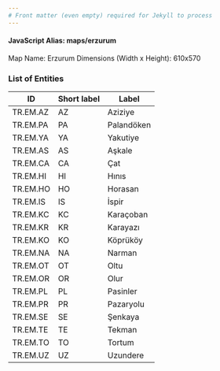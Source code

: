 ```yaml
---
# Front matter (even empty) required for Jekyll to process
---
```


#### JavaScript Alias: maps/erzurum

Map Name: Erzurum
Dimensions (Width x Height): 610x570





### List of Entities

ID | Short label | Label
---|---|---|
TR.EM.AZ | AZ | Aziziye
TR.EM.PA | PA | Palandöken
TR.EM.YA | YA | Yakutiye
TR.EM.AS | AS | Aşkale		
TR.EM.CA | CA | Çat
TR.EM.HI | HI | Hınıs
TR.EM.HO | HO | Horasan
TR.EM.IS | IS | İspir		
TR.EM.KC | KC | Karaçoban
TR.EM.KR | KR | Karayazı
TR.EM.KO | KO | Köprüköy
TR.EM.NA | NA | Narman		
TR.EM.OT | OT | Oltu
TR.EM.OR | OR | Olur
TR.EM.PL | PL | Pasinler
TR.EM.PR | PR | Pazaryolu		
TR.EM.SE | SE | Şenkaya
TR.EM.TE | TE | Tekman
TR.EM.TO | TO | Tortum
TR.EM.UZ | UZ | Uzundere